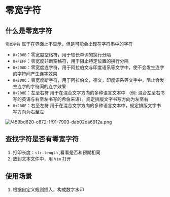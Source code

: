 # 零宽字符

<article-info/>

## 什么是零宽字符

`零宽字符` 属于在界面上不显示，但是可能会出现在字符串中的字符

- `U+200B`：零宽度空格符，用于较长单词的换行分隔
- `U+FEFF`：零宽度非断空格符，用于阻止特定位置的换行分隔
- `U+200D`：零宽度连字符，用于阿拉伯文与印度语系等文字中，使不会发生连字的字符间产生连字效果
- `U+200C`：零宽度断字符，用于阿拉伯文，德文，印度语系等文字中，阻止会发生连字的字符间的连字效果
- `U+200E`：左至右符 用于在混合文字方向的多种语言文本中 （例: 混合左至右书写的英语与右至左书写的希伯来语），规定排版文字书写方向为左至右
- `U+200F`：右至左符 用于在混合文字方向的多种语言文本中，规定排版文字书写方向为右至左

![/459bd620-c872-1f91-7903-dab02da6912a.png](/459bd620-c872-1f91-7903-dab02da6912a.png)

## 查找字符是否有零宽字符

1. 打印长度：`str.length` ,看看是否和预期相同
2. 放到文本文件中，用 `Vim` 打开

## 使用场景

1. 根据自定义规则插入，构成数字水印

